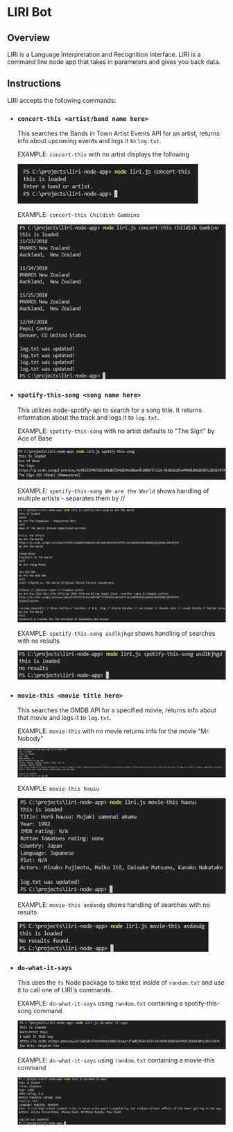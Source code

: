 # LIRI Bot

## Overview

LIRI is a Language Interpretation and Recognition Interface. LIRI is a command line node app that takes in parameters and gives you back data.

## Instructions
LIRI accepts the following commands:
   * ### `concert-this <artist/band name here>`
        This searches the Bands in Town Artist Events API for an artist, returns info about upcoming events and logs it to `log.txt`.

        EXAMPLE: `concert-this` with no artist displays the following

        ![alt text](/images/concert-this_no-artist.png "concert-this")
   
        EXAMPLE: `concert-this Childish Gambino` 

        ![alt text](/images/concert-this_gambino.png "concert-this Childish Gambino")

   * ### `spotify-this-song <song name here>`
        This utilizes node-spotify-api to search for a song title. It returns information about the track and logs it to `log.txt`.

        EXAMPLE: `spotify-this-song` with no artist defaults to "The Sign" by Ace of Base

        ![alt text](/images/spotify-this_no-artist.png "spotify-this-song")

        EXAMPLE: `spotify-this-song We are the World` shows handling of multiple artists - separates them by //

        ![alt text](/images/spotify-this_we-are-the-world.png "spotify-this-song We are the World")

        EXAMPLE: `spotify-this-song asdlkjhgd` shows handling of searches with no results

        ![alt text](/images/spotify-this_no-results.png "spotify-this-song asdlkjhgd")

   * ### `movie-this <movie title here>`
        This searches the OMDB API for a specified movie, returns info about that movie and logs it to `log.txt`.

        EXAMPLE: `movie-this` with no movie returns info for the movie "Mr. Nobody"

        ![alt text](/images/movie-this_no-movie.png "movie-this")

        EXAMPLE: `movie-this hausu` 

        ![alt text](/images/movie-this_Hausu.png "movie-this hausu")

        EXAMPLE: `movie-this asdasdg` shows handling of searches with no results

        ![alt text](/images/movie-this_no-results.png "movie-this asdasdg")

   * ### `do-what-it-says`
        This uses the `fs` Node package to take text inside of `random.txt` and use it to call one of LIRI's commands.

        EXAMPLE: `do-what-it-says` using `random.txt` containing a spotify-this-song command

        ![alt text](/images/do-what-it-says_spotify.png "do-what-it-says")

        EXAMPLE: `do-what-it-says` using `random.txt` containing a movie-this command

        ![alt text](/images/do-what-it-says_movie.png "do-what-it-says")
